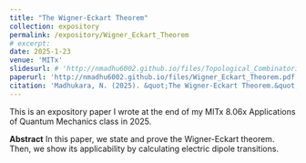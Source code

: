 ```yaml
---
title: "The Wigner-Eckart Theorem"
collection: expository
permalink: /expository/Wigner_Eckart_Theorem
# excerpt: 
date: 2025-1-23
venue: 'MITx'
slidesurl: # 'http://nmadhu6002.github.io/files/Topological_Combinatorics_Slides.pdf'
paperurl: 'http://nmadhu6002.github.io/files/Wigner_Eckart_Theorem.pdf'
citation: 'Madhukara, N. (2025). &quot;The Wigner-Eckart Theorem.&quot; <i>MITx</i>.'
---
```


This is an expository paper I wrote at the end of my MITx 8.06x Applications of Quantum Mechanics class in 2025.

**Abstract** In this paper, we state and prove the Wigner-Eckart theorem. Then, we show its applicability by calculating electric dipole transitions.